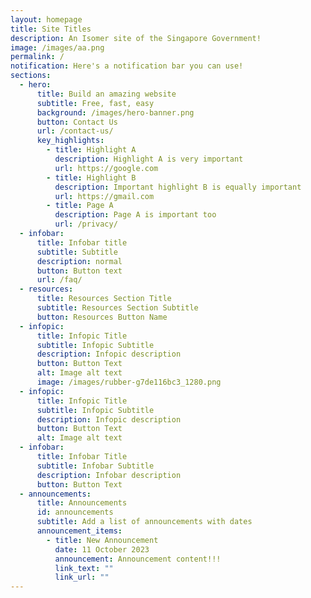 ```yaml
---
layout: homepage
title: Site Titles
description: An Isomer site of the Singapore Government!
image: /images/aa.png
permalink: /
notification: Here's a notification bar you can use!
sections:
  - hero:
      title: Build an amazing website
      subtitle: Free, fast, easy
      background: /images/hero-banner.png
      button: Contact Us
      url: /contact-us/
      key_highlights:
        - title: Highlight A
          description: Highlight A is very important
          url: https://google.com
        - title: Highlight B
          description: Important highlight B is equally important
          url: https://gmail.com
        - title: Page A
          description: Page A is important too
          url: /privacy/
  - infobar:
      title: Infobar title
      subtitle: Subtitle
      description: normal
      button: Button text
      url: /faq/
  - resources:
      title: Resources Section Title
      subtitle: Resources Section Subtitle
      button: Resources Button Name
  - infopic:
      title: Infopic Title
      subtitle: Infopic Subtitle
      description: Infopic description
      button: Button Text
      alt: Image alt text
      image: /images/rubber-g7de116bc3_1280.png
  - infopic:
      title: Infopic Title
      subtitle: Infopic Subtitle
      description: Infopic description
      button: Button Text
      alt: Image alt text
  - infobar:
      title: Infobar Title
      subtitle: Infobar Subtitle
      description: Infobar description
      button: Button Text
  - announcements:
      title: Announcements
      id: announcements
      subtitle: Add a list of announcements with dates
      announcement_items:
        - title: New Announcement
          date: 11 October 2023
          announcement: Announcement content!!!
          link_text: ""
          link_url: ""
---
```

